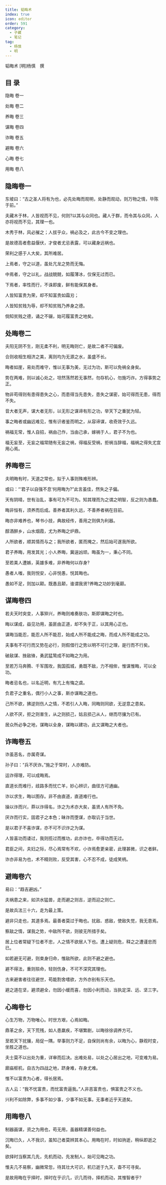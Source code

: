 ```yaml
---
title: 韬晦术
index: true
icon: editor
order: 591
category:
  - 子藏
  - 笔记
tag:
  - 杨慎
  - 明
---
```


韬晦术 [明]杨慎　撰  

## 目 录  

隐晦 卷一  

处晦 卷二  

养晦 卷三  

谋晦 卷四  

诈晦 卷五  

避晦 卷六  

心晦 卷七  

用晦 卷八  

## 隐晦卷一

东坡曰：“古之圣人将有为也，必先处晦而观明，处静而观动，则万物之情，毕陈于前。”  

夫藏木于林，人皆视而不见，何则?以其与众同也。藏人于群，而令其与众同，人亦将视而不见，其理一也。  

木秀于林，风必摧之；人拔乎众，祸必及之，此古今不变之理也。  

是故德高者愈益偃伏，才俊者尤忌表露，可以藏身远祸也。  

荣利之感于人大矣，其所难居。  

上焉者，守之以道，虽处亢龙之势而无悔。  

中焉者，守之以礼，战战兢兢，如履薄冰，仅保无过而已。  

下焉者，率性而行，不诛即废，鲜有能保其身者。  

人皆知富贵为荣，却不知富贵如霜刃；  

人皆知贫贱为辱，却不知贫贱乃养身之德。  

倘知贫贱之德，诵之不辍，始可履富贵之地矣。  

## 处晦卷二

夫阳无阴不生，刚无柔不利，明无晦则亡，是故二者不可偏废。  

合则收相生相济之美，离则均为无源之水，虽盛不长。  

晦者如崖，易处而难守，惟以无事为美，无过为功，斯可以免祸全身矣。  

势在两难，则以诚心处之，坦然荡然若无事然，勿存机心，勿施巧诈。方得事势之正。  

物非苟得则有患得患失之心，而患得当先患失，患失之谋密，始可得而无患，得而不失。  

音大者无声，谋大者无形，以无形之谋谛有形之功，举天下之重犹为轻。  

事之晦者或幽远难见，惟有识者鉴而明之，从容谛谋，收奇效于久远。  

祸福无常，惟人自招，祸由己作，当由己承，嫁祸于人，君子不为也。  

福无妄至，无妄之福常随有无妄之祸，得福反受祸，拒祸当辞福，福祸之得失尤宜用心焉。  

## 养晦卷三

夫明晦有时，天道之常也，拟于人事则殊难形辨。  

或曰：“‘君子以自强不息’何用晦为?”此言虽佳，然失之子偏。  

天有阴晴，世有治乱，事有可为不可为。知其理而为之谓之明智，反之则为愚蠢。  

晦非恒有，须养而后成。善养者其利久远，不善养者祸在目前。  

晦亦非难养也，琴书小技，典故经传，善用之则俱为利器。  

醇酒醉乡，山水烟霞，尤为养晦之炉鼎。  

人所欲者，顺其情而与之；我所欲者，匿而掩之，然后始可遂我所欲。  

君子养晦，用发其光；小人养晦，冀逞凶顽。晦虽为一，秉心不同。  

至若美人遭嫉，英雄多难，非养晦何以存身?  

愚者人嗤，我则悦安，心非悦愚，悦其晦也。  

愚如不足，则加以颠。既愚且颠，谁谓我贤?养晦之功妙到毫巅。  

## 谋晦卷四

若夫天时突变，人事猝兴，养晦则难奏肤功，斯即谋晦之时也。  

晦以谋成，益见功用，虽匪由正道，却不失于正，以其用心正也。  

谋晦当能忍，能忍人所不能忍，始成人所不能成之晦，而成人所不能成之功。  

夫事有不可行而又势在必行，则假借行之势以明不可行之理，是行而不行矣。  

破敌谋、挫敌锋，勇武猛鸷成不如晦之为用。  

至若万马奔腾、千军围攻，我国孤城，勇既不敌，力不相侔，惟谋惟晦，可以全功。  

晦者忌名也，以名近明，有亢上有悔之虞。  

负君子之重名，偶行小人之事，斯亦谋晦之道也。  

己所不欲，拂逆则伤人之情，不若引人入晦，同晦则同欲，无逆意之患矣。  

人欲不厌，拒之则害生，从之则损己，姑且损己从人，继而尽攘为已有。  

居众所必争之地，谋晦以全身，谋晦以建功，此又谋晦之大者也。  

## 诈晦卷五

诈虽恶名，亦属奇谋。  

孙子曰：“兵不厌诈。”施之于常时，人亦难防。  

运诈得理，可以成晦焉。  

直道长而难行，歧路多而忧亡羊，妙心辨识，曲径方可通幽。  

诈以求生，晦以图存。非不由直道，直道难行也。  

操以诈而兴，莽以诈得名，诈之为术亦大矣，虽贤人有所不免。  

厌诈而行实，固君子之本色；昧诈而堕谋，亦取讥于当世。  

是以君子不喜诈谋，亦不可不识诈之为谋。  

人皆喜功而诿过，我则揽过而推功，此亦诈也，卒得功而无过。  

君臣之间，夫妇之际，尽心焉常有不欢，小诈焉愈更亲密，此理甚微，识之者鲜。  

诈亦非易为也，术不精则败，反受其害，心不忍不成，徒成笑柄。  

## 避晦卷六

易曰：“趋吉避凶。”  

夫祸患之来，如洪水猛兽，走而避之则吉，逆而迎之则亡。  

是故兵法三十六，走为最上策。  

避非只走也，其道多焉。最善者莫过于晦也。扰敌、惑敌，使敌失觉，我无患焉。  

察敌之情，谋我之势，中敌所不欲，则彼无所措手矣。  

居上位者常疑下位者不忠，人之情不欲居人下也。遭上疑则危，释之之遭谨忠而已。  

如若避无可避，则束身归命，惟敌所欲，此则不避之避也。  

避不得法，重则殒命，轻则伤身，不可不深究其理也。  

古来避害者往往避世，苟能割舍嗜欲，方外亦别有乐天也。  

避之道在坚，避须避全，勿因小缓而喜，勿因小利而动，当执定深、远、坚三字。  

## 心晦卷七

心生万物，万物唯心。时世方艰，心焉如晦。  

鼎革之余，天下荒残，如人患羸疾，不堪繁剧，以晦徐徐调养方可。  

至若天下扰攘，局促一隅，举事则力不足，自保则尚有余，以晦为心，静观时变，坐胜之道也。  

夫士莫不以出处为重，详审而后决。出难处易，以处之心居出之地，可变难为易。  

廊庙枢机，自古为四战之地，跻身难，存身尤难。  

惟不以富贵为心者，得长居焉。  

古人云：“我不忧富贵，而忧富贵逼我。”人非恶富贵也，惧富贵之不义也。  

兴利不如除弊，多事不如少事，少事不如无事。无事者近乎天道矣。  

## 用晦卷八

制器画谋，资之为用也，苟无用，虽器精谋善何益也。  

沉晦已久，人不我识，虽知己者莫辨其本心。用晦在时，时如驹逝，稍纵即逝之矣。  

欲择时当察其几先，先机而动，先发制人，始可见晦之功。  

惟夫几不易察，幽微常忽，待其壮大可识，机已逝于九天，杳不可寻矣。  

是故用晦在乎择时，择时在乎识几，识几而待，择机而动，其惟智者乎?  
